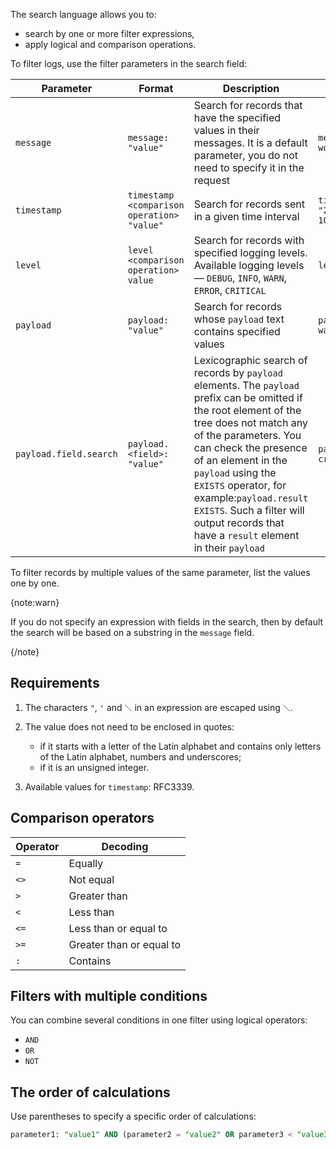 The search language allows you to:

- search by one or more filter expressions,
- apply logical and comparison operations.

To filter logs, use the filter parameters in the search field:

| Parameter              | Format                                    | Description | Example |
| ---------------------- | ----------------------------------------- | ------ | ------ |
| `message`              | `message: "value"` | Search for records that have the specified values in their messages. It is a default parameter, you do not need to specify it in the request | `message: "Hello world!"` |
| `timestamp`            | `timestamp <comparison operation> "value"` | Search for records sent in a given time interval | `timestamp >= "2022-04-10T00:00:00Z"` |
| `level`                | `level <comparison operation> value` | Search for records with specified logging levels. Available logging levels — `DEBUG`, `INFO`, `WARN`, `ERROR`, `CRITICAL` | `level = INFO` |
| `payload`              | `payload: "value"` | Search for records whose `payload` text contains specified values | `payload: warning` |
| `payload.field.search` | `payload.<field>: "value"` | Lexicographic search of records by `payload` elements. The `payload` prefix can be omitted if the root element of the tree does not match any of the parameters. You can check the presence of an element in the `payload` using the `EXISTS` operator, for example:`payload.result EXISTS`. Such a filter will output records that have a `result` element in their `payload` | `payload.status: created` |

To filter records by multiple values of the same parameter, list the values one by one.

{note:warn}

If you do not specify an expression with fields in the search, then by default the search will be based on a substring in the `message` field.

{/note}

## Requirements

1. The characters `"`, `'` and `＼` in an expression are escaped using `＼`.
1. The value does not need to be enclosed in quotes:

   - if it starts with a letter of the Latin alphabet and contains only letters of the Latin alphabet, numbers and underscores;
   - if it is an unsigned integer.

1. Available values for `timestamp`: RFC3339.

## Comparison operators

| Operator | Decoding |
| -------- | ----------- |
| `=` | Equally |
| `<>` | Not equal |
| `>` | Greater than |
| `<` | Less than |
| `<=` | Less than or equal to |
| `>=` | Greater than or equal to |
| `:` | Contains |

## Filters with multiple conditions

You can combine several conditions in one filter using logical operators:

- `AND`
- `OR`
- `NOT`

## The order of calculations

Use parentheses to specify a specific order of calculations:

```sql
parameter1: "value1" AND (parameter2 = "value2" OR parameter3 < "value3")
```
